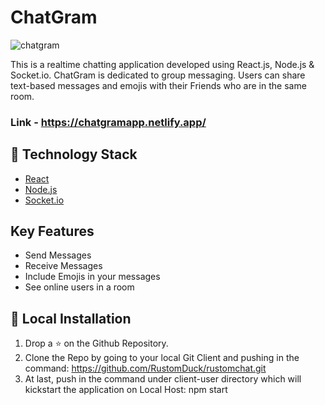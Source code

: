 # ChatGram

![chatgram](https://res.cloudinary.com/chiragjain/image/upload/v1592832252/freesnippingtool.com_capture_20200622175903_clslzv.png)

This is a realtime chatting application developed using React.js, Node.js & Socket.io. ChatGram is dedicated to group messaging. Users can share text-based messages and emojis with their Friends who are in the same room.

### Link - https://chatgramapp.netlify.app/

## 🏁 Technology Stack

- [React](https://reactjs.org/)
- [Node.js](https://nodejs.org/en/)
- [Socket.io](https://socket.io/)

## Key Features

- Send Messages
- Receive Messages
- Include Emojis in your messages
- See online users in a room

## 🏃‍ Local Installation

1. Drop a ⭐ on the Github Repository.
2. Clone the Repo by going to your local Git Client and pushing in the command:
https://github.com/RustomDuck/rustomchat.git
3. At last, push in the command under client-user directory which will kickstart the application on Local Host:
npm start
